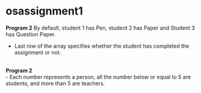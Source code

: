 # osassignment1
<b>Program 2</b>
 By default, student 1 has Pen, student 2 has Paper and Student 3 has Question Paper.
- Last row of the array specifies whether the student has completed the assignment or not.
<br>
<b>Program 2</b>
<br>
- Each number represents a person, all the number below or equal to 5 are students, and more than 5 are teachers.
